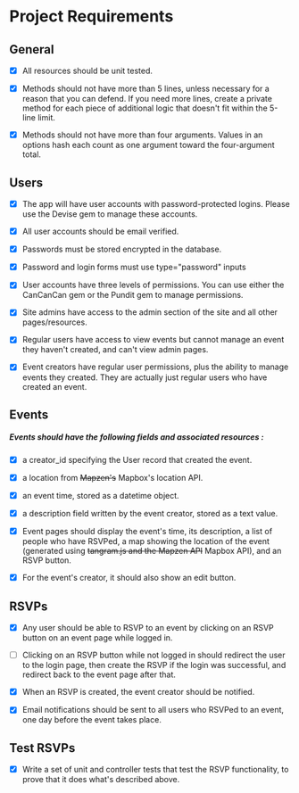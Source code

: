 # Project Requirements

## General

- [x] All resources should be unit tested.

- [x] Methods should not have more than 5 lines, unless necessary for a reason that you can defend. If you need more lines, create a private method for each piece of additional logic that doesn't fit within the 5-line limit.

- [x] Methods should not have more than four arguments. Values in an options hash each count as one argument toward the four-argument total.

## Users

- [x] The app will have user accounts with password-protected logins. Please use the Devise gem to manage these accounts.

- [x] All user accounts should be email verified.

- [x] Passwords must be stored encrypted in the database.

- [x] Password and login forms must use type="password" inputs

- [x] User accounts have three levels of permissions. You can use either the CanCanCan gem or the Pundit gem to manage permissions.

- [x] Site admins have access to the admin section of the site and all other pages/resources.

- [x] Regular users have access to view events but cannot manage an event they haven't created, and can't view admin pages.

- [x] Event creators have regular user permissions, plus the ability to manage events they created. They are actually just regular users who have created an event.

## Events

##### Events should have the following fields and associated resources :

- [x] a creator_id specifying the User record that created the event.

- [x] a location from ~~Mapzen's~~ Mapbox's location API.

- [x] an event time, stored as a datetime object.

- [x] a description field written by the event creator, stored as a text value.

- [x] Event pages should display the event's time, its description, a list of people who have RSVPed, a map showing the location of the event (generated using ~~tangram.js and the Mapzen API~~ Mapbox API), and an RSVP button.

- [x] For the event's creator, it should also show an edit button.

## RSVPs

- [x] Any user should be able to RSVP to an event by clicking on an RSVP button on an event page while logged in.

- [ ] Clicking on an RSVP button while not logged in should redirect the user to the login page, then create the RSVP if the login was successful, and redirect back to the event page after that.

- [x] When an RSVP is created, the event creator should be notified.

- [x] Email notifications should be sent to all users who RSVPed to an event, one day before the event takes place.

## Test RSVPs

- [x] Write a set of unit and controller tests that test the RSVP functionality, to prove that it does what's described above.
